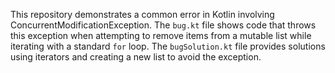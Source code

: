 This repository demonstrates a common error in Kotlin involving ConcurrentModificationException.  The `bug.kt` file shows code that throws this exception when attempting to remove items from a mutable list while iterating with a standard `for` loop. The `bugSolution.kt` file provides solutions using iterators and creating a new list to avoid the exception.